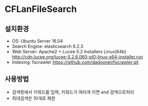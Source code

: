 # CFLanFileSearch

## 설치환경
* OS: Ubuntu Server 16.04
* Search Engine: elasticsearch 6.2.3
* Web Server: Apache2 + Lucee 5.2 Installers Linux\(64b\) <http://cdn.lucee.org/lucee-5.2.6.060-pl0-linux-x64-installer.run>
* Indexing: fscrawler <https://github.com/dadoonet/fscrawler.git>

## 사용방법 
* 검색창에서 키워드를 입력,  키워드가 여러개 이면 and 검색으로처리
* 최대검색은 10개로 제한 
